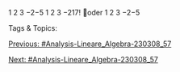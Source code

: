  
1 2 3 −2−5
1 2 3 −217!
oder 
1 2 3 −2−5

   Tags & Topics:
   

[Previous: #Analysis-Lineare_Algebra-230308_57](Analysis-Lineare_Algebra-230308_57.md)

[Next: #Analysis-Lineare_Algebra-230308_57](Analysis-Lineare_Algebra-230308_57.md)